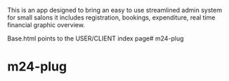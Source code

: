 This is an app designed to bring an easy to use streamlined admin system for 
small salons it includes registration, bookings, expenditure, real time financial 
graphic overview.


Base.html points to the USER/CLIENT index page# m24-plug
# m24-plug
